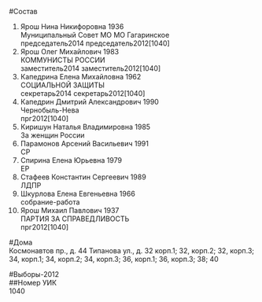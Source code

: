 #Состав  
1. Ярош Нина Никифоровна 1936  
    Муниципальный Совет МО МО Гагаринское  
    председатель2014 председатель2012[1040]  
2. Ярош Олег Михайлович 1983  
    КОММУНИСТЫ РОССИИ  
    заместитель2014 заместитель2012[1040]     
3. Капедрина Елена Михайловна 1962  
    СОЦИАЛЬНОЙ ЗАЩИТЫ  
    секретарь2014 секретарь2012[1040]    
4. Капедрин Дмитрий Александрович 1990  
    Чернобыль-Нева  
    прг2012[1040]    
5. Киришун Наталья Владимировна 1985  
    За женщин России  
6. Парамонов Арсений Васильевич 1991  
    СР  
7. Спирина Елена Юрьевна 1979  
    ЕР  
8. Стафеев Константин Сергеевич 1989  
    ЛДПР  
9. Шкурлова Елена Евгеньевна 1966  
    собрание-работа  
10. Ярош Михаил Павлович 1937  
    ПАРТИЯ ЗА СПРАВЕДЛИВОСТЬ    
    прг2012[1040]  
  
#Дома  
Космонавтов пр., д. 44 Типанова ул., д. 32 корп.1; 32, корп.2; 32, корп.З; 34, корп.1; 34, корп.2; 34, корп.З; 36, корп.1; 36, корп.З; 38; 40  
  
#Выборы-2012  
##Номер УИК  
1040  
